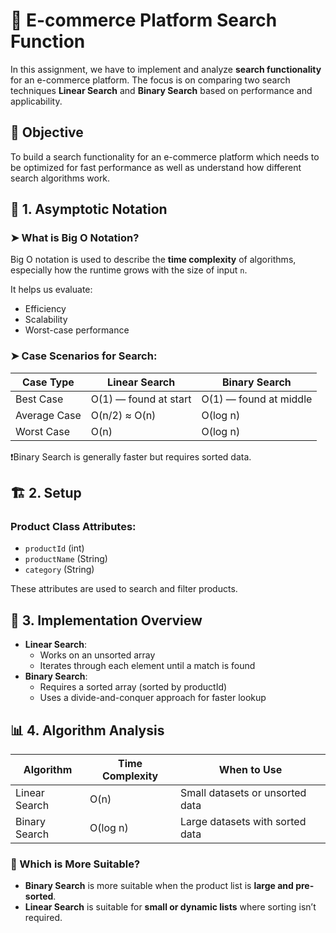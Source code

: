 # 🛒 E-commerce Platform Search Function

In this assignment, we have to implement and analyze **search functionality** for an e-commerce platform. The focus is on comparing two search techniques **Linear Search** and **Binary Search** based on performance and applicability.



## 📌 Objective

To build a search functionality for an e-commerce platform which needs to be optimized for fast performance as well as understand how different search algorithms work.



## 📘 1. Asymptotic Notation

### ➤ What is Big O Notation?

Big O notation is used to describe the **time complexity** of algorithms, especially how the runtime grows with the size of input `n`.

It helps us evaluate:
- Efficiency
- Scalability
- Worst-case performance

### ➤ Case Scenarios for Search:

| Case Type    | Linear Search         | Binary Search         |
|--------------|------------------------|------------------------|
| Best Case    | O(1) — found at start  | O(1) — found at middle |
| Average Case | O(n/2) ≈ O(n)          | O(log n)               |
| Worst Case   | O(n)                   | O(log n)               |

❗Binary Search is generally faster but requires sorted data.



## 🏗️ 2. Setup

### Product Class Attributes:
- `productId` (int)
- `productName` (String)
- `category` (String)

These attributes are used to search and filter products.



## 🔁 3. Implementation Overview

- **Linear Search**:
  - Works on an unsorted array
  - Iterates through each element until a match is found
- **Binary Search**:
  - Requires a sorted array (sorted by productId)
  - Uses a divide-and-conquer approach for faster lookup



## 📊 4. Algorithm Analysis

| Algorithm     | Time Complexity | When to Use                            |
|---------------|-----------------|----------------------------------------|
| Linear Search | O(n)            | Small datasets or unsorted data        |
| Binary Search | O(log n)        | Large datasets with sorted data        |

### 🧐 Which is More Suitable?

- **Binary Search** is more suitable when the product list is **large and pre-sorted**.
- **Linear Search** is suitable for **small or dynamic lists** where sorting isn’t required.


